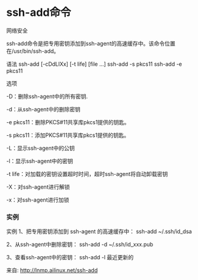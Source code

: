 # ssh-add命令

网络安全 

ssh-add命令是把专用密钥添加到ssh-agent的高速缓存中。该命令位置在/usr/bin/ssh-add。 

语法 ssh-add [-cDdLlXx] [-t life] [file ...] ssh-add -s pkcs11 ssh-add -e pkcs11 

选项

 -D：删除ssh-agent中的所有密钥. 

-d：从ssh-agent中的删除密钥

 -e pkcs11：删除PKCS#11共享库pkcs1提供的钥匙。 

-s pkcs11：添加PKCS#11共享库pkcs1提供的钥匙。

 -L：显示ssh-agent中的公钥 

-l：显示ssh-agent中的密钥 

-t life：对加载的密钥设置超时时间，超时ssh-agent将自动卸载密钥 

-X：对ssh-agent进行解锁 

-x：对ssh-agent进行加锁 

### 实例

实例  1、把专用密钥添加到 ssh-agent 的高速缓存中： ssh-add ~/.ssh/id_dsa 

2、从ssh-agent中删除密钥： ssh-add -d ~/.ssh/id_xxx.pub 

3、查看ssh-agent中的密钥： ssh-add -l 最近更新的

来自: <http://lnmp.ailinux.net/ssh-add>  